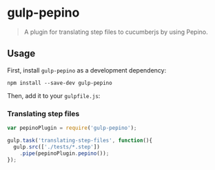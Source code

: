 # gulp-pepino
> A plugin for translating step files to cucumberjs by using Pepino.

## Usage

First, install `gulp-pepino` as a development dependency:

```shell
npm install --save-dev gulp-pepino
```

Then, add it to your `gulpfile.js`:

### Translating step files
```javascript
var pepinoPlugin = require('gulp-pepino');

gulp.task('translating-step-files', function(){
  gulp.src(['./tests/*.step'])
    .pipe(pepinoPlugin.pepino());
});
